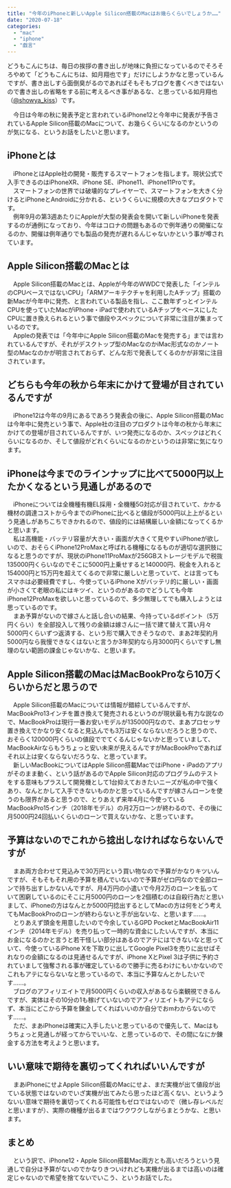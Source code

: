 ```yaml
---
title: "今年のiPhoneと新しいApple Silicon搭載のMacはお幾らくらいでしょうか……"
date: "2020-07-18"
categories: 
  - "mac"
  - "iphone"
  - "戯言"
---
```


どうもこんにちは、毎日の挨拶の書き出しが地味に負担になっているのでそろそろやめて「どうもこんにちは、如月翔也です」だけにしようかなと思っているんですが、書き出しすら面倒臭がるのであればそもそもブログを書くべきではないので書き出しの省略をする前に考えるべき事があるな、と思っている如月翔也（[@showya\_kiss](http://twitter.com/showya_kiss)）です。  
  
　今日は今年の秋に発表予定と言われているiPhone12と今年中に発表が予告されているApple Silicon搭載のMacについて、お幾らくらいになるのかというのが気になる、というお話をしたいと思います。  

## iPhoneとは

　iPhoneとはApple社の開発・販売するスマートフォンを指します。現状公式で入手できるのはiPhoneXR、iPhone SE、iPhone11、iPhone11Proです。  
　スマートフォンの世界では破壊的なプレイヤーで、スマートフォンを大きく分けるとiPhoneとAndroidに分かれる、というくらいに規模の大きなプロダクトです。  
　例年9月の第3週あたりにAppleが大型の発表会を開いて新しいiPhoneを発表するのが通例になっており、今年はコロナの問題もあるので例年通りの開催になるのか、開催は例年通りでも製品の発売が遅れるんじゃないかという事が噂されています。  

## Apple Silicon搭載のMacとは

　Apple Silicon搭載のMacとは、Appleが今年のWWDCで発表した「インテルのCPUベースではないCPU」「ARMアーキテクチャを利用したAチップ」搭載の新Macが今年中に発売、と言われている製品を指し、ここ数年ずっとインテルCPUを使っていたMacがiPhone・iPadで使われているAチップをベースにしたCPUに置き換えられるという事で値段やスペックについて非常に注目が集まっているのです。  
　Appleの発表では「今年中にApple Silicon搭載のMacを発売する」までは言われているんですが、それがデスクトップ型のMacなのかiMac形式なのかノート型のMacなのかが明言されておらず、どんな形で発表してくるのかが非常に注目されています。  

## どちらも今年の秋から年末にかけて登場が目されているんですが

　iPhone12は今年の9月にあるであろう発表会の後に、Apple Silicon搭載のMacは今年中に発売という事で、Apple社の注目のプロダクトは今年の秋から年末にかけての登場が目されているんですが、いつ発売になるのか、スペックはどれくらいになるのか、そして値段がどれくらいになるのかというのは非常に気になります。  

## iPhoneは今までのラインナップに比べて5000円以上たかくなるという見通しがあるので

　iPhoneについては全機種有機EL採用・全機種5G対応が目されていて、かかる機材の調達コストから今までのiPhoneに比べると値段が5000円以上上がるという見通しがあちこちできかれるので、値段的には結構厳しい金額になってくるかと思います。  
　私は高機能・バッテリ容量が大きい・画面が大きくて見やすいiPhoneが欲しいので、おそらくiPhone12ProMaxと呼ばれる機種になるものが適切な選択肢になると思うのですが、現状のiPhone11ProMaxが256GBストレージモデルで税抜135000円くらいなのでそこに5000円上乗せすると140000円、税金を入れると154000円と15万円を超えてくるので非常に厳しいと思っていて、とは言ってもスマホは必要経費ですし、今使っているiPhone Xがバッテリ的に厳しい・画面が小さくて老眼の私にはキツイ、というのがあるのでどうしても今年iPhone12ProMaxを欲しいと思っているので、多少無理してでも購入しようとは思っているのです。  
　まあ予算がないので嫁さんと話し合いの結果、今持っているdポイント（5万円くらい）を全部投入して残りの金額は嫁さんに一括で建て替えて貰い月々5000円くらいずつ返済する、という形で購入できそうなので、まあ2年契約月5000円なら我慢できなくはないと言うか3年契約なら月3000円くらいですし無理のない範囲の課金じゃないかな、と思います。  

## Apple Silicon搭載のMacはMacBookProなら10万くらいからだと思うので

　Apple Silicon搭載のMacについては情報が錯綜しているんですが、MacBookPro13インチを置き換えて発売されるというのが現状最も有力な説なので、MacBookProは現行一番お安いモデルが135000円なので、まあプロセッサ置き換えでかなり安くなると見込んでも3万は安くならないだろうと思うので、おそらく120000円くらいの値段ででてくるんじゃないかと思っていまして、MacBookAirならもうちょっと安い未来が見えるんですがMacBookProであればそれ以上は安くならないだろうな、と思っています。  
　新しいMacBookについてはApple Silicon搭載MacではiPhone・iPadのアプリがそのまま動く、という話があるのでApple Silicon対応のプログラムのテストをする意味もプラスして開発機として1台抑えておきたいニーズが私の中で強くあり、なんとかして入手できないものかと思っているんですが嫁さんローンを使うのも限界があると思うので、とりあえず来年4月に今使っているMacBookPro15インチ（2018年モデル）の月2万ローンが終わるので、その後に月5000円24回払いくらいのローンで買えないかな、と思っています。  

## 予算はないのでこれから捻出しなければならないんですが

　まあ両方合わせて見込みで30万円という買い物なので予算がかなりキツいんですが、そもそもそれ用の予算を積んでいないので予算がゼロ円なので全部ローンで持ち出すしかないんですが、月4万円の小遣いで今月2万のローンを払っていて困窮しているのにそこに月5000円のローンを2個積むのは自殺行為だと思いまして、iPhoneの方はなんとか5000円捻出するとしてMacの方は何をどう考えてもMacBookProのローンが終わらないと手が出ないな、と思います……。  
　とりあえず頭金を用意したいので今余しているGPD PocketとMacBookAir11インチ（2014年モデル）を売り払って一時的な資金にしたいんですが、本当にお金になるのかと言うと若干怪しい部分はあるのでアテにはできないなと思っていて、今使っているiPhone Xを下取りに出してGoogle Pixel3を売りに出せばそれなりの金額になるのは見通せるんですが、iPhone XとPixel 3は子供に予約されていまして強奪される事が確定しているので勝手に売るわけにもいかないのでこれもアテにならないなと思っているので、本当に予算なんとかしたいです……。  
　ブログのアフィリエイトで月5000円くらいの収入があるなら楽観視できるんですが、実体はその10分の1も稼げていないのでアフィリエイトもアテにならず、本当にどこから予算を錬金してくればいいのか自分でおmわからないのです……。  
　ただ、まあiPhoneは確実に入手したいと思っているので優先して、Macはもうちょっと見通しが経ってからでいいな、と思っているので、その間になにか錬金する方法を考えようと思います。  

## いい意味で期待を裏切ってくれればいいんですが

　まあiPhoneにせよApple Silicon搭載のMacにせよ、まだ実機が出て値段が出ている状態ではないのでいざ実機が出てみたら思ったほど高くない、というようないい意味で期待を裏切ってくれる可能性もゼロではないので（微レ存レベルだと思いますが）、実際の機種が出るまではワクワクしながらまとうかな、と思います。  

## まとめ

　という訳で、iPhone12・Apple Silicon搭載Mac両方とも高いだろうという見通しで自分は予算がないのでかなりきついけれども実機が出るまでは高いのは確定じゃないので希望を捨てないでいこう、というお話でした。
